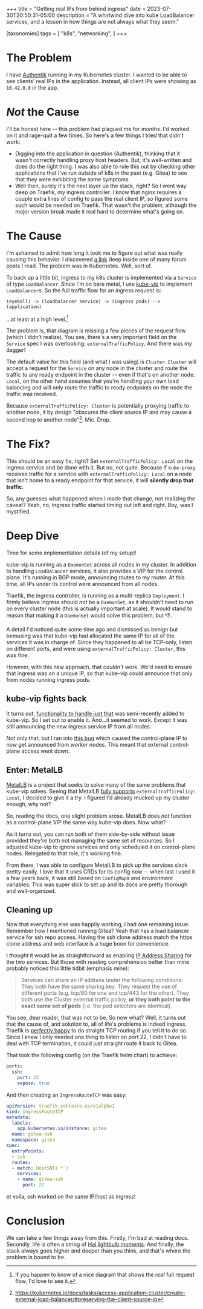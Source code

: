 +++
title = "Getting real IPs from behind ingress"
date = 2023-07-30T20:50:31-05:00
description = "A whirlwind dive into kube LoadBalancer services, and a lesson in how things are not always what they seem."

[taxonomies]
tags = [
    "k8s",
    "networking",
]
+++

# The Problem

I have [Authentik](https://goauthentik.io) running in my Kubernetes cluster. I wanted to be able to see clients' real IPs in the application.
Instead, all client IPs were showing as `10.42.0.0` in the app.

# _Not_ the Cause

I'll be honest here -- this problem had plagued me for _months_. I'd worked on it and rage-quit a few times. So here's a few things I
tried that didn't work:

- Digging into the application in question (Authentik), thinking that it wasn't correctly handling proxy host headers. But, it's
well-written and does do the right thing. I was also able to rule this out by checking other applications that I've run outside
of k8s in the past (e.g. Gitea) to see that they were exhibiting the same symptoms.
- Well then, surely it's the next layer up the stack, right? So I went way deep on Traefik, my ingress controller. I know that nginx
requires a couple extra lines of config to pass the real client IP, so figured some such would be needed on Traefik. That wasn't the
problem, although the major version break made it real hard to determine what's going on.

# The Cause

I'm ashamed to admit how long it took me to figure out what was really causing this behavior. I discovered [a link](https://kubernetes.io/docs/tasks/access-application-cluster/create-external-load-balancer/#preserving-the-client-source-ip)
deep inside one of many forum posts I read. The problem was in Kubernetes. Well, sort of.

To back up a little bit, ingress to my k8s cluster is implemented via a `Service` of type `LoadBalancer`. Since I'm on bare metal, I use
[kube-vip](https://kube-vip.io/) to implement `LoadBalancer`s. So the full traffic flow for an ingress request is:

```
(eyeball) -> (loadbalancer service) -> (ingress pods) --> (application)
```

...at least at a high level.[^1]

The problem is, that diagram is missing a few pieces of the request flow (which I didn't realize). You see, there's a very important
field on the `Service` spec I was overlooking: `externalTrafficPolicy`. And there was my dagger!

The default value for this field (and what I was using) is `Cluster`. `Cluster` will accept a request for the `Service` on any node in
the cluster and route the traffic to any ready endpoint in the cluster -- even if that's on another node. `Local`, on the other hand
assumes that you're handling your own load balancing and will only route the traffic to ready endpoints on the node the traffic
was received.

Because `externalTrafficPolicy: Cluster` is potentially proxying traffic to another node, it by design "obscures the client source IP and
may cause a second hop to another node"[^2]. Mic. Drop.

# The Fix?

This should be an easy fix, right? Set `externalTrafficPolicy: Local` on the ingress service and be done with it. But no, not quite.
Because if `kube-proxy` receives traffic for a service with `externalTrafficPolicy: Local` on a node that isn't home to a ready endpoint
for that service, it will **silently drop that traffic**.

So, any guesses what happened when I made that change, not realizing the caveat? Yeah, no, ingress traffic started timing out left and
right. Boy, was I mystified.

# Deep Dive

Time for some implementation details (of my setup)!

kube-vip is running as a `DaemonSet` across all nodes in my cluster. In addition to handling `LoadBalancer` services, it also provides
a VIP for the control plane. It's running in BGP mode, announcing routes to my router. At this time, all IPs under its control were
announced from all nodes.

Traefik, the ingress controller, is running as a multi-replica `Deployment`. I firmly believe ingress should _not_ be a `DaemonSet`, as
it shouldn't need to run on every cluster node (this is actually important at scale). It would stand to reason that making it a
`DaemonSet` would solve this problem, but 👎.

A detail I'd noticed quite some time ago and dismissed as benign but bemusing was that kube-vip had allocated the same IP for
all of the services it was in charge of. Since they happened to all be TCP-only, listen on different ports, and were using
`externalTrafficPolicy: Cluster`, this was fine.

However, with this new approach, that _couldn't_ work. We'd need to ensure that ingress was on a unique IP, so that kube-vip could
announce that only from nodes running ingress pods.

## kube-vip fights back

It turns out, [functionality to handle just that](https://kube-vip.io/docs/usage/kubernetes-services/#external-traffic-policy-kube-vip-v050)
was semi-recently added to kube-vip. So I set out to enable it. And...it seemed to work. Except it was still announcing the new ingress
service IP from all nodes.

Not only that, but I ran into [this bug](https://github.com/kube-vip/kube-vip/issues/530) which caused the control-plane IP to now
get announced from _worker_ nodes. This meant that external control-plane access went down.

## Enter: MetalLB

[MetalLB](https://metallb.org/) is a project that seeks to solve many of the same problems that kube-vip solves. Seeing that MetalLB
[fully supports](https://metallb.org/usage/#traffic-policies) `externalTrafficPolicy: Local`, I decided to give it a try. I figured
I'd already mucked up my cluster enough, why not?

So, reading the docs, one slight problem arose. MetalLB does _not_ function as a control-plane VIP the same way kube-vip does. Now what?

As it turns out, you can run both of them side-by-side without issue provided they're both not managing the same set of resources. So I
adjusted kube-vip to ignore services and only scheduled it on control-plane nodes. Relegated to that role, it's working fine.

From there, I was able to configure MetalLB to pick up the services slack pretty easily. I love that it uses CRDs for its config now -- when
last I used it a few years back, it was still based on `ConfigMap`s and environment variables. This was super slick to set up and its
docs are pretty thorough and well-organized.

## Cleaning up

Now that everything else was happily working, I had one remaining issue. Remember how I mentioned running Gitea? Yeah that has a load
balancer service for ssh repo access. Having the ssh clone address match the https clone address and web interface is a huge boon for
convenience.

I _thought_ it would be as straightforward as enabling [IP Address Sharing](https://metallb.org/usage/#ip-address-sharing) for the two
services. But those with reading comprehension better than mine probably noticed this little tidbit (emphasis mine):

> Services can share an IP address under the following conditions:
> They both have the same sharing key.
> They request the use of different ports (e.g. tcp/80 for one and tcp/443 for the other).
> They both use the Cluster external traffic policy, **or they both point to the exact same set of pods** (i.e. the pod selectors are identical).

You see, dear reader, that was not to be. So now what? Well, it turns out that the cause of, and solution to, all of life's problems is
indeed ingress. Traefik is [perfectly happy](https://doc.traefik.io/traefik/routing/providers/kubernetes-crd/#kind-ingressroutetcp) to
do straight TCP routing if you tell it to do so. Since I knew I only needed one thing to listen on port 22, I didn't have to deal with
TCP termination, it could just straight route it back to Gitea.

That took the following config (on the Traefik helm chart) to achieve:

```yaml
ports:
  ssh:
    port: 22
    expose: true
```

And then creating an `IngressRouteTCP` was easy:

```yaml
apiVersion: traefik.containo.us/v1alpha1
kind: IngressRouteTCP
metadata:
  labels:
    app.kubernetes.io/instance: gitea
  name: gitea-ssh
  namespace: gitea
spec:
  entryPoints:
  - ssh
  routes:
  - match: HostSNI(`*`)
    services:
    - name: gitea-ssh
      port: 22
```

et voila, ssh worked on the same IP/host as ingress!

# Conclusion

We can take a few things away from this. Firstly, I'm bad at reading docs. Secondly, life is often a string of
[Hal lightbulb moments](https://www.youtube.com/watch?v=AbSehcT19u0&pp=ygUOaGFsIGxpZ2h0IGJ1bGI%3D). And finally, the stack always goes
higher and deeper than you think, and that's where the problem is bound to be.

[^1]: If you happen to know of a nice diagram that shows the _real_ full request flow, I'd love to see it.
[^2]: https://kubernetes.io/docs/tasks/access-application-cluster/create-external-load-balancer/#preserving-the-client-source-ip

